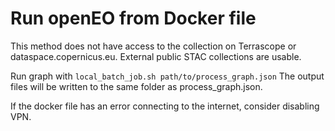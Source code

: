 # Run openEO from Docker file

This method does not have access to the collection on Terrascope or dataspace.copernicus.eu.
External public STAC collections are usable.

Run graph with `local_batch_job.sh path/to/process_graph.json`
The output files will be written to the same folder as process_graph.json.

If the docker file has an error connecting to the internet, consider disabling VPN.
